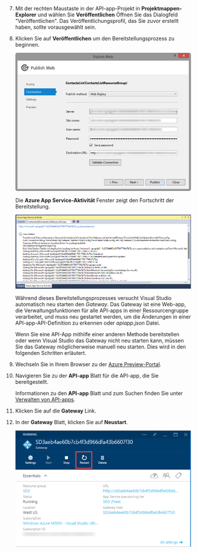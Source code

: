 7. Mit der rechten Maustaste in der API-app-Projekt in **Projektmappen-Explorer** und wählen Sie **Veröffentlichen** Öffnen Sie das Dialogfeld "Veröffentlichen". Das Veröffentlichungsprofil, das Sie zuvor erstellt haben, sollte vorausgewählt sein. 

9. Klicken Sie auf **Veröffentlichen** um den Bereitstellungsprozess zu beginnen. 

    ![Bereitstellen der API-App](./media/app-service-api-pub-web-deploy/26-5-deployment-success-v3.png)

    Die **Azure App Service-Aktivität** Fenster zeigt den Fortschritt der Bereitstellung. 

    ![Statusbenachrichtigung im Fenster "Azure App Service-Aktivität"](./media/app-service-api-pub-web-deploy/26-5-deployment-success-v4.png)

    Während dieses Bereitstellungsprozesses versucht Visual Studio automatisch neu starten den *Gateway*. Das Gateway ist eine Web-app, die Verwaltungsfunktionen für alle API-apps in einer Ressourcengruppe verarbeitet, und muss neu gestartet werden, um die Änderungen in einer API-app-API-Definition zu erkennen oder *apiapp.json* Datei. 
 
    Wenn Sie eine API-App mithilfe einer anderen Methode bereitstellen oder wenn Visual Studio das Gateway nicht neu starten kann, müssen Sie das Gateway möglicherweise manuell neu starten. Dies wird in den folgenden Schritten erläutert.

1. Wechseln Sie in Ihrem Browser zu der [Azure Preview-Portal](https://portal.azure.com). 

2. Navigieren Sie zu der **API-app** Blatt für die API-app, die Sie bereitgestellt.

    Informationen zu den **API-app** Blatt und zum Suchen finden Sie unter [Verwalten von API-apps](../articles/app-service-api/app-service-api-manage-in-portal.md).

4. Klicken Sie auf die **Gateway** Link.

3. In der **Gateway** Blatt, klicken Sie auf **Neustart**.

    ![](./media/app-service-api-pub-web-deploy/restartgateway.png)


